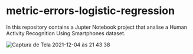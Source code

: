 # metric-errors-logistic-regression
In this repository contains a Jupter Notebook project that analise a Human Activity Recognition Using Smartphones dataset.  

![Captura de Tela 2021-12-04 às 21 43 38](https://user-images.githubusercontent.com/59936665/144729058-5ad82a03-8a5e-4ccc-af04-b8c1ea16fcee.png)
